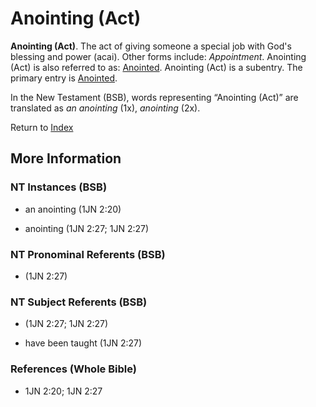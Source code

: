 # Anointing (Act)
**Anointing (Act)**. 
The act of giving someone a special job with God's blessing and power (acai). 
Other forms include: 
*Appointment*. 
Anointing (Act) is also referred to as: 
[Anointed](Anointed.md). 
Anointing (Act) is a subentry. The primary entry is 
[Anointed](Anointed.md). 




In the New Testament (BSB), words representing “Anointing (Act)” are translated as 
*an anointing* (1x), *anointing* (2x). 


Return to [Index](00-Index.md)

## More Information

### NT Instances (BSB)

* an anointing (1JN 2:20)

* anointing (1JN 2:27; 1JN 2:27)



### NT Pronominal Referents (BSB)

*  (1JN 2:27)



### NT Subject Referents (BSB)

*  (1JN 2:27; 1JN 2:27)

* have been taught (1JN 2:27)



### References (Whole Bible)

* 1JN 2:20; 1JN 2:27



